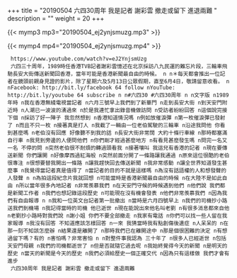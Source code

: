+++
title = "20190504  六四30周年 我是記者 謝彩雲 撤走或留下 進退兩難 "
description = ""
weight = 20
+++

{{< mymp3 mp3="20190504_ej2ynjsmuzg.mp3" >}}

{{< mymp4 mp4="20190504_ej2ynjsmuzg.mp4" >}}

     https://www.youtube.com/watch?v=eJ2YnjsmUzg 
     六四三十周年，1989時任香港TVB記者謝彩雲憶述在北京採訪八九民運的難忘片段，三輪車飛馳長安大街傳送新聞回香港，當年可能是香港新聞最自由的時候。 n n＊每天都會推出一位記者在鏡頭前親身見證的影片，除了星期六及5月13日公眾假期，直至6月4日，敬請留意收看。 n nFacebook: http://bit.ly/facebook 64 follow nYouTube: http://bit.ly/youtube 64 subscribe n n#六四30 #六四30周年 n n文字版 n1989年時 n我在香港無綫電視當記者 n六月三號早上我們到了新華門 n走到長安大街 n到天安門附近時 n人潮已一波波的湧過來 n於是我連忙拿出錄音機做訪問 n受訪者紛紛回答 n這個說完接下個 n採訪了好一陣子 我忽然想到 n香港知道情況嗎 n例如放催淚彈 n第一枚催淚彈已發射了 n而且不只一枚 n接著真是打人 n我截了一輛由一位老伯駕駛的三輪車 n沿途我問他 你看到甚麼嗎 n老伯沒有回應 好像聽不到我的話 n長安大街非常闊 大約十條行車線 n那時都塞滿自行車 n我見到旁邊的人便問他們 n你們剛才經過甚麼地方 n有看見甚麼發生嗎 n問完一名又一名 不停的問 n突然老伯很不耐煩的轉過頭看我 n接著嚷叫 我這兒有香港的記者 n現在要傳送新聞 你們讓開 n好像摩西過紅海般 n突然前面分開了一條路讓我通過 n原來這位很酷的老伯很專注 n很想要替我開出一條路 n讓我趕快回去傳送新聞 n我非常感動 n讓全世界知道發生甚麼事 n我覺得當記者真是值得了 n當記者的目的不就是這樣嗎 n為沒有話語權的人和想發聲的人發聲 n n為拍這段紀念片我就回想 n可能當時是香港新聞最自由的時候 n在大陸不是如此自由 n所以當年很多內地記者 n非常羨慕我們 n在天安門守候的時候遇到他們 n他們說 我們都是新聞工作者 n我們也想記錄這段歷史 n可能現在沒有機會發表 n他們非常羨慕我們 n因為我們有自由報導 n n我和一位英文台記者第一批撤出 n當時是六月四號早上 n我們的司機抄小路送我們到機場 n我記得當時的司機 他已逝世 n現在能說出來他名叫老劉 n有很多消息都來自他 n老劉抄小路時對我們說 n謝小姐 你們不要全部撤走 n我家有電話 n你們可以找一些人留在我家報導 n我沒有回答 不知道應該怎樣回答 n一來 我猜當時我有點創傷後遺症 n人呆呆的 n在那一刻不知該怎麼辦 n結果還是離開了 n那時我們已在離開途中 n那是個很困難的決定 n有想過留下嗎？有的 n害怕嗎？非常害怕 n n對整件事我認為 三十年了 n很多人已經逝世 n包括天安門母親 n我們的司機都逝世了 n但是否就隨它過去呢 n我始終覺得今天的新聞 n是明天的歷史 n當天的新聞是今天的歷史 n我們必須給歷史一個正確交代 n因為只有這樣做 我們才會有進步 
     六四30周年 我是記者 謝彩雲 撤走或留下 進退兩難 
